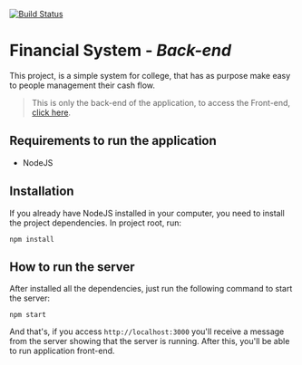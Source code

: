 [![Build Status](https://travis-ci.org/TiagoValdrich/financial-system-backend.svg?branch=master)](https://travis-ci.org/TiagoValdrich/financial-system-backend)

#  Financial System - *Back-end*

This project, is a simple system for college, that has as purpose make easy to people management their cash flow.

> This is only the back-end of the application, to access the Front-end, [click here](https://github.com/TiagoValdrich/financial-system).

## Requirements to run the application

- NodeJS

## Installation

If you already have NodeJS installed in your computer, you need to install the project dependencies. In project root, run: 

```
npm install
```

## How to run the server

After installed all the dependencies, just run the following command to start the server:

```
npm start
```

And that's, if you access `http://localhost:3000` you'll receive a message from the server showing that the server is running. After this, you'll be able to run application front-end.
